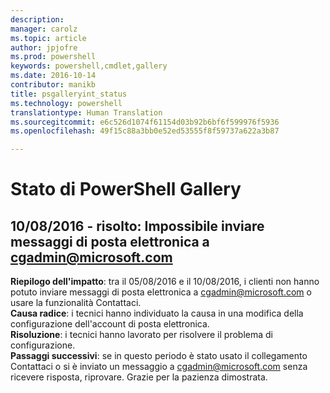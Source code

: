 ```yaml
---
description: 
manager: carolz
ms.topic: article
author: jpjofre
ms.prod: powershell
keywords: powershell,cmdlet,gallery
ms.date: 2016-10-14
contributor: manikb
title: psgalleryint_status
ms.technology: powershell
translationtype: Human Translation
ms.sourcegitcommit: e6c526d1074f61154d03b92b6bf6f599976f5936
ms.openlocfilehash: 49f15c88a3bb0e52ed53555f8f59737a622a3b87

---
```


Stato di PowerShell Gallery
=========================

## 10/08/2016 - risolto: Impossibile inviare messaggi di posta elettronica a cgadmin@microsoft.com
__Riepilogo dell'impatto__: tra il 05/08/2016 e il 10/08/2016, i clienti non hanno potuto inviare messaggi di posta elettronica a cgadmin@microsoft.com o usare la funzionalità Contattaci.  
__Causa radice__: i tecnici hanno individuato la causa in una modifica della configurazione dell'account di posta elettronica.  
__Risoluzione__: i tecnici hanno lavorato per risolvere il problema di configurazione.  
__Passaggi successivi__: se in questo periodo è stato usato il collegamento Contattaci o si è inviato un messaggio a cgadmin@microsoft.com senza ricevere risposta, riprovare. Grazie per la pazienza dimostrata.





<!--HONumber=Oct16_HO2-->


